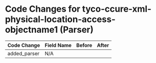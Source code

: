 # Code Changes for tyco-ccure-xml-physical-location-access-objectname1 (Parser)

| Code Change | Field Name | Before | After |
|-------------|------------|--------|-------|
| added_parser | N/A |  |  |